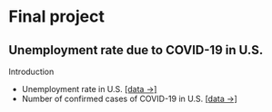 # Final project
## Unemployment rate due to COVID-19 in U.S.

Introduction

- Unemployment rate in U.S.                     [[data →]](unemployment/README.md)
- Number of confirmed cases of COVID-19 in U.S. [[data →]](COVID-19/README.md)
